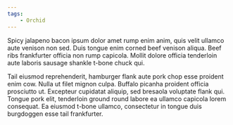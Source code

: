 ```yaml
---
tags: 
    - Orchid
---
```


Spicy jalapeno bacon ipsum dolor amet rump enim anim, quis velit ullamco aute venison non sed. Duis tongue enim corned beef venison aliqua. Beef ribs frankfurter officia non rump capicola. Mollit dolore officia tenderloin aute laboris sausage shankle t-bone chuck qui.

Tail eiusmod reprehenderit, hamburger flank aute pork chop esse proident enim cow. Nulla ut filet mignon culpa. Buffalo picanha proident officia prosciutto ut. Excepteur cupidatat aliquip, sed bresaola voluptate flank qui. Tongue pork elit, tenderloin ground round labore ea ullamco capicola lorem consequat. Ea eiusmod t-bone ullamco, consectetur in tongue duis burgdoggen esse tail frankfurter.
